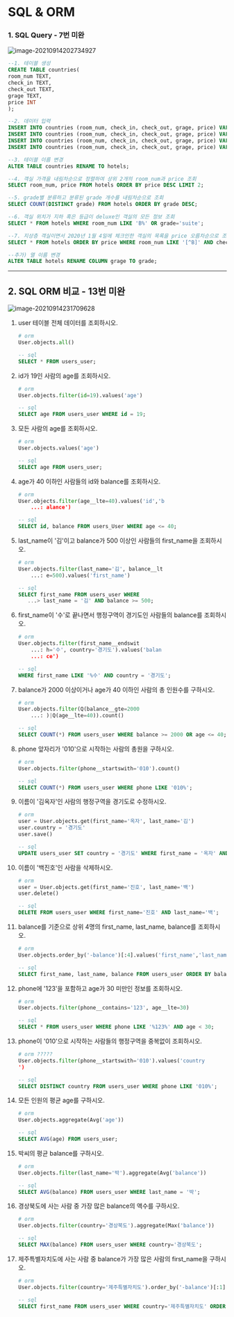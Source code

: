 # SQL & ORM

### 1. SQL Query - 7번 미완

![image-20210914202734927](/Users/euijinpang/TIL/db/image/image-20210914202734927.png)

```sql
--1. 테이블 생성
CREATE TABLE countries(
room_num TEXT,
check_in TEXT,
check_out TEXT,
grage TEXT,
price INT
);

--2. 데이터 입력
INSERT INTO countries (room_num, check_in, check_out, grage, price) VALUES ('1102', '2020-01-04', '2020-01-08', 'suite', 850);
INSERT INTO countries (room_num, check_in, check_out, grage, price) VALUES ('B203', '2019-12-31', '2020-01-03', 'suite', 900);
INSERT INTO countries (room_num, check_in, check_out, grage, price) VALUES ('303', '2020-01-01', '2020-01-03', 'deluxe', 500);
INSERT INTO countries (room_num, check_in, check_out, grage, price) VALUES ('807', '2020-01-04', '2020-01-07', 'superior', 300);

--3. 테이블 이름 변경
ALTER TABLE countries RENAME TO hotels;

--4. 객실 가격을 내림차순으로 정렬하여 상위 2개의 room_num과 price 조회
SELECT room_num, price FROM hotels ORDER BY price DESC LIMIT 2;

--5. grade별 분류하고 분류된 grade 개수를 내림차순으로 조회
SELECT COUNT(DISTINCT grade) FROM hotels ORDER BY grade DESC;

--6. 객실 위치가 지하 혹은 등급이 deluxe인 객실의 모든 정보 조회
SELECT * FROM hotels WHERE room_num LIKE 'B%' OR grade='suite';

--7. 지상층 객실이면서 2020년 1월 4일에 체크인한 객실의 목록을 price 오름차순으로 조회
SELECT * FROM hotels ORDER BY price WHERE room_num LIKE '[^B]' AND check_in='2020-01-04';

--추가) 열 이름 변경
ALTER TABLE hotels RENAME COLUMN grage TO grade;
```



---



## 2. SQL ORM 비교 - 13번 미완

![image-20210914231709628](/Users/euijinpang/TIL/db/image/image-20210914231709628.png)



1. user 테이블 전체 데이터를 조회하시오.

	
    ```python
    # orm
    User.objects.all()
    ```

    ```sql
    -- sql
    SELECT * FROM users_user;
    ```


2. id가 19인 사람의 age를 조회하시오.

	
    ```python
    # orm
    User.objects.filter(id=19).values('age')
    ```

    ```sql
    -- sql
    SELECT age FROM users_user WHERE id = 19;
    ```


3. 모든 사람의 age를 조회하시오.

	
    ```python
    # orm
    User.objects.values('age')
    ```

    ```sql
    -- sql
    SELECT age FROM users_user;
    ```


4. age가 40 이하인 사람들의 id와 balance를 조회하시오.

	
    ```python
    # orm
    User.objects.filter(age__lte=40).values('id','b
        ...: alance')
    ```
    
    ```sql
    -- sql
    SELECT id, balance FROM users_User WHERE age <= 40;
    ```


5. last_name이 '김'이고 balance가 500 이상인 사람들의 first_name을 조회하시오.

	
    ```python
    # orm
    User.objects.filter(last_name='김', balance__lt
        ...: e=500).values('first_name')
    ```
    
    ```sql
    -- sql
    SELECT first_name FROM users_user WHERE
       ...> last_name = '김' AND balance >= 500;
    ```


6. first_name이 '수'로 끝나면서 행정구역이 경기도인 사람들의 balance를 조회하시오.

	
    ```python
    # orm
    User.objects.filter(first_name__endswit
        ...: h='수', country='경기도').values('balan
        ...: ce')
    ```
    
    ```sql
    -- sql
    WHERE first_name LIKE '%수' AND country = '경기도';
    ```


7. balance가 2000 이상이거나 age가 40 이하인 사람의 총 인원수를 구하시오.

	
    ```python
    # orm
    User.objects.filter(Q(balance__gte=2000
        ...: )|Q(age__lte=40)).count()
    ```
    
    ```sql
    -- sql
    SELECT COUNT(*) FROM users_user WHERE balance >= 2000 OR age <= 40;
    ```


8. phone 앞자리가 '010'으로 시작하는 사람의 총원을 구하시오.

	
    ```python
    # orm
    User.objects.filter(phone__startswith='010').count()
    ```

    ```sql
    -- sql
    SELECT COUNT(*) FROM users_user WHERE phone LIKE '010%';
    ```


9. 이름이 '김옥자'인 사람의 행정구역을 경기도로 수정하시오.

	  ```python
    # orm
   user = User.objects.get(first_name='옥자', last_name='김')
    user.country = '경기도'
   user.save()
   ```
   
    ```sql
    -- sql
    UPDATE users_user SET country = '경기도' WHERE first_name = '옥자' AND last_name = '김';
    ```
10. 이름이 '백진호'인 사람을 삭제하시오.

	  ```python
    # orm
    user = User.objects.get(first_name='진호', last_name='백')
    user.delete()
      ```
    
    ```sql
    -- sql
    DELETE FROM users_user WHERE first_name='진호' AND last_name='백'; 
    ```
11. balance를 기준으로 상위 4명의 first_name, last_name, balance를 조회하시오.

	  ```python
    # orm
    User.objects.order_by('-balance')[:4].values('first_name','last_name', 'balance')
      ```
    
    ```sql
    -- sql
    SELECT first_name, last_name, balance FROM users_user ORDER BY balance DESC LIMIT 4;
    ```
12. phone에 '123'을 포함하고 age가 30 미만인 정보를 조회하시오.

	  ```python
    # orm
    User.objects.filter(phone__contains='123', age__lte=30)
      ```
    
    ```sql
    -- sql
    SELECT * FROM users_user WHERE phone LIKE '%123%' AND age < 30;
    ```
13. phone이 '010'으로 시작하는 사람들의 행정구역을 중복없이 조회하시오.

	  ```python
    # orm ?????
    User.objects.filter(phone__startswith='010').values('country
    ')
      ```
    
    ```sql
    -- sql
    SELECT DISTINCT country FROM users_user WHERE phone LIKE '010%';
    ```
14. 모든 인원의 평균 age를 구하시오.

	  ```python
    # orm
    User.objects.aggregate(Avg('age'))
      ```
    
    ```sql
    -- sql
    SELECT AVG(age) FROM users_user;
    ```
15. 박씨의 평균 balance를 구하시오.

	  ```python
    # orm
    User.objects.filter(last_name='박').aggregate(Avg('balance'))
      ```
    
    ```sql
    -- sql
    SELECT AVG(balance) FROM users_user WHERE last_name = '박';
    ```
16. 경상북도에 사는 사람 중 가장 많은 balance의 액수를 구하시오.

	  ```python
    # orm
    User.objects.filter(country='경상북도').aggregate(Max('balance'))
      ```
    
    ```sql
    -- sql
    SELECT MAX(balance) FROM users_user WHERE country='경상북도';
    ```
17. 제주특별자치도에 사는 사람 중 balance가 가장 많은 사람의 first_name을 구하시오.

	  ```python
    # orm
    User.objects.filter(country='제주특별자치도').order_by('-balance')[:1].values('first_name')
      ```
    
    ```sql
    -- sql
    SELECT first_name FROM users_user WHERE country='제주특별자치도' ORDER BY balance DESC LIMIT 1;
    ```
